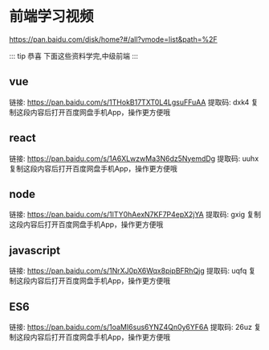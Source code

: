 # 前端学习视频
https://pan.baidu.com/disk/home?#/all?vmode=list&path=%2F

::: tip 恭喜
 下面这些资料学完,中级前端
:::
## vue

链接: https://pan.baidu.com/s/1THokB17TXT0L4LgsuFFuAA 提取码: dxk4 复制这段内容后打开百度网盘手机App，操作更方便哦

## react

链接: https://pan.baidu.com/s/1A6XLwzwMa3N6dz5NyemdDg 提取码: uuhx 复制这段内容后打开百度网盘手机App，操作更方便哦

## node

链接: https://pan.baidu.com/s/1lTY0hAexN7KF7P4epX2jYA 提取码: gxig 复制这段内容后打开百度网盘手机App，操作更方便哦

## javascript

链接: https://pan.baidu.com/s/1NrXJ0pX6Wqx8pipBFRhQjg 提取码: uqfq 复制这段内容后打开百度网盘手机App，操作更方便哦

## ES6

链接: https://pan.baidu.com/s/1oaMI6sus6YNZ4Qn0y6YF6A 提取码: 26uz 复制这段内容后打开百度网盘手机App，操作更方便哦

